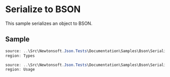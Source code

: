 ﻿# Serialize to BSON

This sample serializes an object to BSON. 

## Sample

```csharp Types
source: ..\Src\Newtonsoft.Json.Tests\Documentation\Samples\Bson\SerializeToBson.cs
region: Types
```
 
```csharp Usage
source: ..\Src\Newtonsoft.Json.Tests\Documentation\Samples\Bson\SerializeToBson.cs
region: Usage
```
